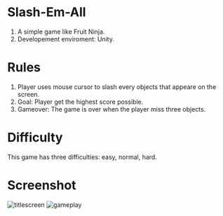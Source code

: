 # Slash-Em-All
 1. A simple game like Fruit Ninja.
 2. Developement enviroment: Unity.
# Rules
1. Player uses mouse cursor to slash every objects that appeare on the screen.
2. Goal: Player get the highest score possible.
3. Gameover: The game is over when the player miss three objects.
# Difficulty
This game has three difficulties: easy, normal, hard.
# Screenshot
![titlescreen](https://user-images.githubusercontent.com/82491769/150778705-2e5f1e71-3393-4ca6-8945-1c3c799ed7f1.png)
![gameplay](https://user-images.githubusercontent.com/82491769/150778801-07eba1d7-ee30-47a1-be0b-a44c4b384e6d.png)
